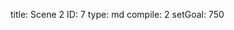 title:          Scene 2
ID:             7
type:           md
compile:        2
setGoal:        750


